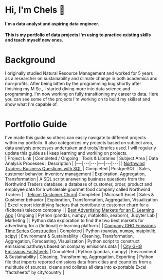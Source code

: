 # Hi, I'm Chels 👋
#### I'm a data analyst and aspiring data engineer. 

#### This is my portfolio of data projects I'm using to practice existing skills and teach myself new ones.

# Background
I originally studied Natural Resource Management and worked for 5 years as a researcher on sustainability and climate change in both academica and non-profits. 
After being bitten by the programming bug shortly after finishing my M.Sc., I started diving more into data science and programming.
I'm now working on fully transitioning my career to data. Here you can see some of the projects I'm working on to build my skillset and show what I'm capable of.

# Portfolio Guide
I've made this guide so others can easily navigate to different projects within my portfolio. 
It also categorizes my projects based on subject area, data analysis processes undertaken and tools/libraries used. 
I will regularly update this guide as I keep learning and working on projects.
<br>
| Project Link | Completed / Ongoing | Tools & Libraries | Subject Area | Data Analysis Processes | Description |
|---|---|---|---|---|---|
| [Northwind Traders: Business Questions with SQL](https://github.com/cbjonesea/NorthwindTraders_SQL) | Completed | PostgreSQL | Sales, customer behavior, inventory management | Exploration, Aggregation, Transformation | A SQL script answering business questions from the Northwind Traders database, a database of customer, order, product and employee data for a wholesale gourmet food company called Northwind Traders |
| [Telcom Customer Churn]( https://github.com/cbjonesea/excel-kaggle-customerchurn)| Completed | Microsoft Excel | Sales & Customer behavior | Exploration, Transformation, Aggregation, Visualization | Excel report identifying factors that contribute to customer churn for a (ficitonal) telecom company  |
| [Best Advertising Markets for an E-Learning App](https://github.com/cbjonesea/python-advertising-marketselection) | Ongoing | Python (pandas, numpy, matplotlib, seaborn), Jupyter Lab |  Marketing |  | Python data exploration to find the two best markets for advertising for a (fictional) e-learning platform |
| [Company GHG Emissions Time Series Construction](https://github.com/cbjonesea/emissions-pathways) | Completed | Python (pandas, numpy, matplotlib, scipy) | Environment & Sustainability | Cleaning, Transformation, Aggregation, Forecasting, Visualization | Python script to construct emissions pathways based on company emissions data  |
| [City GHG Emissions Factsheets](https://github.com/cbjonesea/cityemissions-clean-transform-combine/tree/main) | Completed | Python (pandas, numpy) | Environment & Sustainability | Cleaning, Transforming, Aggregation, Exporting | Python file that imports reported emissions data from cities and countries from a multitude of sources, cleans and collates all data into exportable Excel "factsheets" by city/country |

